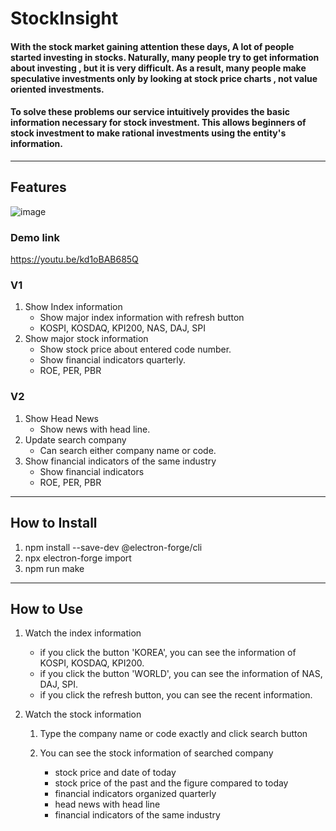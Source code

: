 StockInsight
============
#### With the stock market gaining attention these days, A lot of people started investing in stocks. Naturally, many people try to get information about investing , but it is very difficult. As a result, many people make speculative investments only by looking at stock price charts , not value oriented investments.
#### To solve these problems our service intuitively provides the basic information necessary for stock investment. This allows beginners of stock investment to make rational investments using the entity's information.
- - -
## Features

![image](https://user-images.githubusercontent.com/79784618/119445667-2500f400-bd68-11eb-9c7e-7ece5fb49a68.png)


### Demo link
https://youtu.be/kd1oBAB685Q

### V1

1. Show Index information
    - Show major index information with refresh button
    - KOSPI, KOSDAQ, KPI200, NAS, DAJ, SPI
2. Show major stock information
    - Show stock price about entered code number.
    - Show financial indicators quarterly.
    - ROE, PER, PBR

### V2

1. Show Head News
    - Show news with head line.
2. Update search company
    - Can search either company name or code.
3. Show financial indicators of the same industry
    - Show financial indicators 
    - ROE, PER, PBR
- - -

## How to Install

1. npm install --save-dev @electron-forge/cli
2. npx electron-forge import
3. npm run make

- - - 

## How to Use

1. Watch the index information
    - if you click the button 'KOREA', you can see the information of KOSPI, KOSDAQ, KPI200.
    - if you click the button 'WORLD', you can see the information of NAS, DAJ, SPI.
    - if you click the refresh button, you can see the recent information.

2. Watch the stock information
        
    1. Type the company name or code exactly and click search button

    2. You can see the stock information of searched company
        - stock price and date of today
        - stock price of the past and the figure compared to today
        - financial indicators organized quarterly
        - head news with head line
        - financial indicators of the same industry
